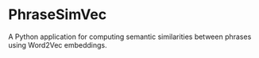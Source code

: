 # PhraseSimVec
A Python application for computing semantic similarities between phrases using Word2Vec embeddings.
